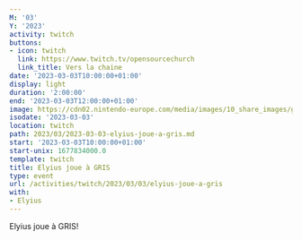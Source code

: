 ```yaml
---
M: '03'
Y: '2023'
activity: twitch
buttons:
- icon: twitch
  link: https://www.twitch.tv/opensourcechurch
  link_title: Vers la chaine
date: '2023-03-03T10:00:00+01:00'
display: light
duration: '2:00:00'
end: '2023-03-03T12:00:00+01:00'
image: https://cdn02.nintendo-europe.com/media/images/10_share_images/games_15/nintendo_switch_download_software_1/H2x1_NSwitchDS_Gris_image1600w.jpg
isodate: '2023-03-03'
location: twitch
path: 2023/03/2023-03-03-elyius-joue-a-gris.md
start: '2023-03-03T10:00:00+01:00'
start-unix: 1677834000.0
template: twitch
title: Elyius joue à GRIS
type: event
url: /activities/twitch/2023/03/03/elyius-joue-a-gris
with:
- Elyius
---
```

 Elyius joue à GRIS!